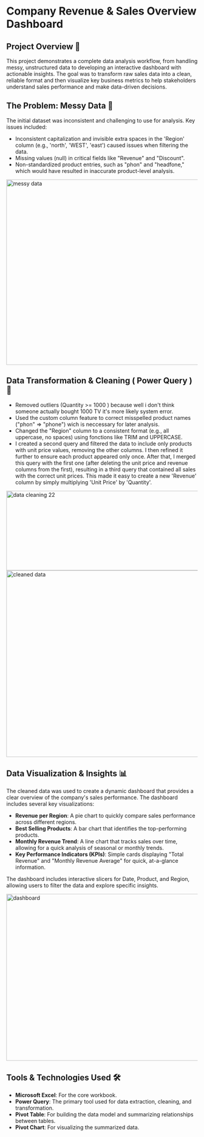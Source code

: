 # Company Revenue & Sales Overview Dashboard

## Project Overview 🚀
This project demonstrates a complete data analysis workflow, from handling messy, unstructured data to developing an interactive dashboard with actionable insights. The goal was to transform raw sales data into a clean, reliable format and then visualize key business metrics to help stakeholders understand sales performance and make data-driven decisions.

## The Problem: Messy Data 🤯
The initial dataset was inconsistent and challenging to use for analysis. Key issues included:

- Inconsistent capitalization and invisible extra spaces in the 'Region' column (e.g., 'north', 'WEST', 'east') caused issues when filtering the data.
- Missing values (null) in critical fields like "Revenue" and "Discount".
- Non-standardized product entries, such as "phon" and "headfone," which would have resulted in inaccurate product-level analysis.

<img width="1104" height="489" alt="messy data" src="https://github.com/user-attachments/assets/e16d684d-689f-4fd0-b769-446e15d4d2ba" />


## Data Transformation & Cleaning ( Power Query ) 🧼

- Removed outliers (Quantity >= 1000 ) because well i don't think someone actually bought 1000 TV it's more likely system error.
- Used the custom column feature to correct misspelled product names ("phon" => "phone") wich is neccessary for later analysis.
- Changed the "Region" column to a consistent format (e.g., all uppercase, no spaces) using fonctions like TRIM and UPPERCASE.
- I created a second query and filtered the data to include only products with unit price values, removing the other columns. I then refined it further to ensure each product appeared only once. After that, I merged this query with the first one (after deleting the unit price and revenue columns from the first), resulting in a third query that contained all sales with the correct unit prices. This made it easy to create a new 'Revenue' column by simply multiplying 'Unit Price' by 'Quantity'.

<img width="640" height="210" alt="data cleaning 22" src="https://github.com/user-attachments/assets/5808dce1-b76b-48a9-9864-dda635c65fac" />


<img width="1105" height="492" alt="cleaned data" src="https://github.com/user-attachments/assets/edbb1de1-ef4c-4e3f-b435-d4a5489b3adf" />


## Data Visualization & Insights 📊
The cleaned data was used to create a dynamic dashboard that provides a clear overview of the company's sales performance. The dashboard includes several key visualizations:

- **Revenue per Region**: A pie chart to quickly compare sales performance across different regions.
- **Best Selling Products**: A bar chart that identifies the top-performing products.
- **Monthly Revenue Trend**: A line chart that tracks sales over time, allowing for a quick analysis of seasonal or monthly trends.
- **Key Performance Indicators (KPIs)**: Simple cards displaying "Total Revenue" and "Monthly Revenue Average" for quick, at-a-glance information.

The dashboard includes interactive slicers for Date, Product, and Region, allowing users to filter the data and explore specific insights.

<img width="868" height="440" alt="dashboard" src="https://github.com/user-attachments/assets/4a3f3649-f4f5-41ad-9536-87163e5340f0" />

## Tools & Technologies Used 🛠️
- **Microsoft Excel**: For the core workbook.
- **Power Query**: The primary tool used for data extraction, cleaning, and transformation.
- **Pivot Table**: For building the data model and summarizing relationships between tables.
- **Pivot Chart**: For visualizing the summarized data.
